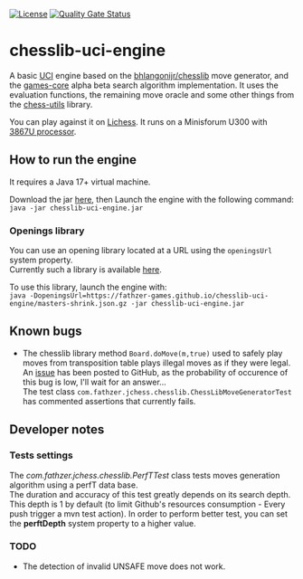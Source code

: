 [![License](https://img.shields.io/badge/license-Apache%202.0-brightgreen.svg)](https://github.com/fathzer-games/chesslib-uci-engine/blob/master/LICENSE)
[![Quality Gate Status](https://sonarcloud.io/api/project_badges/measure?project=fathzer-games_chesslib-uci-engine&metric=alert_status)](https://sonarcloud.io/summary/new_code?id=fathzer-games_chesslib-uci-engine)

# chesslib-uci-engine
A basic [UCI](https://en.wikipedia.org/wiki/Universal_Chess_Interface) engine based on the [bhlangonijr/chesslib](https://github.com/bhlangonijr/chesslib) move generator, and the [games-core](https://github.com/fathzer-games/games-core) alpha beta search algorithm implementation. It uses the evaluation functions, the remaining move oracle and some other things from the [chess-utils](https://github.com/fathzer-games/chess-utils) library.

You can play against it on [Lichess](https://lichess.org/@/fathzer-jchess). It runs on a Minisforum U300 with [3867U processor](https://www.cpubenchmark.net/cpu.php?cpu=Intel+Celeron+3867U+%40+1.80GHz&id=3442).

## How to run the engine
It requires a Java 17+ virtual machine.

Download the jar [here](https://fathzer-games.github.io/chesslib-uci-engine/chesslib-uci-engine.jar), then Launch the engine with the following command: ```java -jar chesslib-uci-engine.jar```

### Openings library
You can use an opening library located at a URL using the ```openingsUrl``` system property.  
Currently such a library is available [here](https://fathzer-games.github.io/chesslib-uci-engine/masters-shrink.json.gz).

To use this library, launch the engine with:  
```java -DopeningsUrl=https://fathzer-games.github.io/chesslib-uci-engine/masters-shrink.json.gz -jar chesslib-uci-engine.jar```

## Known bugs
- The chesslib library method ```Board.doMove(m,true)``` used to safely play moves from transposition table plays illegal moves as if they were legal.  
An [issue](https://github.com/bhlangonijr/chesslib/issues/114) has been posted to GitHub, as the probability of occurence of this bug is low, I'll wait for an answer...  
The test class ```com.fathzer.jchess.chesslib.ChessLibMoveGeneratorTest``` has commented assertions that currently fails.

## Developer notes

### Tests settings
The *com.fathzer.jchess.chesslib.PerfTTest* class tests moves generation algorithm using a perfT data base.  
The duration and accuracy of this test greatly depends on its search depth.  
This depth is 1 by default (to limit Github's resources consumption - Every push trigger a mvn test action). In order to perform better test, you can set the **perftDepth** system property to a higher value.

### TODO
- The detection of invalid UNSAFE move does not work.